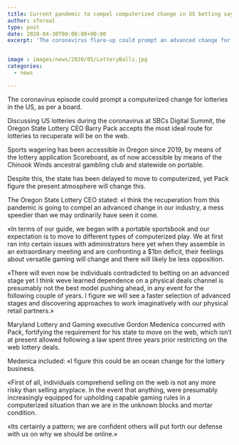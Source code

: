 ```yaml
---
title: Current pandemic to compel computerized change in US betting says panel
author: xforeal 
type: post
date: 2020-04-30T00:00:00+00:00
excerpt: 'The coronavirus flare-up could prompt an advanced change for lotteries in the US, as indicated by a panel '


image : images/news/2020/05/LotteryBalls.jpg
categories:
  - news

---
```

The coronavirus episode could prompt a computerized change for lotteries in the US, as per a board. 

Discussing US lotteries during the coronavirus at SBCs Digital Summit, the Oregon State Lottery CEO Barry Pack accepts the most ideal route for lotteries to recuperate will be on the web. 

Sports wagering has been accessible in Oregon since 2019, by means of the lottery application Scoreboard, as of now accessible by means of the Chinook Winds ancestral gambling club and statewide on portable. 

Despite this, the state has been delayed to move to computerized, yet Pack figure the present atmosphere will change this. 

The Oregon State Lottery CEO stated: &#171;I think the recuperation from this pandemic is going to compel an advanced change in our industry, a mess speedier than we may ordinarily have seen it come. 

&#171;In terms of our guide, we began with a portable sportsbook and our expectation is to move to different types of computerized play. We at first ran into certain issues with administrators here yet when they assemble in an extraordinary meeting and are confronting a $1bn deficit, their feelings about versatile gaming will change and there will likely be less opposition. 

&#171;There will even now be individuals contradicted to betting on an advanced stage yet I think weve learned dependence on a physical deals channel is presumably not the best model pushing ahead, in any event for the following couple of years. I figure we will see a faster selection of advanced stages and discovering approaches to work imaginatively with our physical retail partners.&#187; 

Maryland Lottery and Gaming executive Gordon Medenica concurred with Pack, fortifying the requirement for his state to move on the web, which isn&#8217;t at present allowed following a law spent three years prior restricting on the web lottery deals. 

Medenica included: &#171;I figure this could be an ocean change for the lottery business. 

&#171;First of all, individuals comprehend selling on the web is not any more risky than selling anyplace. In the event that anything, were presumably increasingly equipped for upholding capable gaming rules in a computerized situation than we are in the unknown blocks and mortar condition. 

&#171;Its certainly a pattern; we are confident others will put forth our defense with us on why we should be online.&#187;
